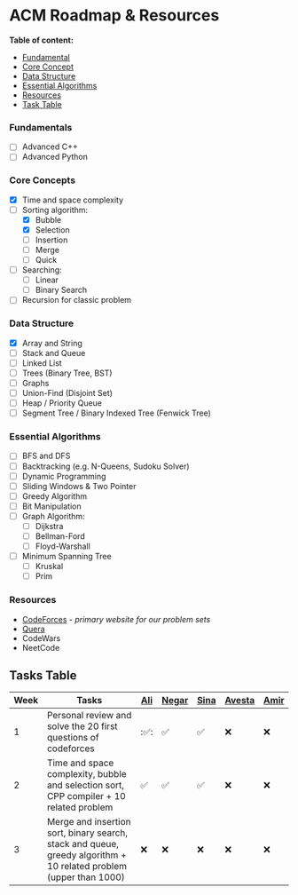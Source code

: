 # ACM Roadmap & Resources

**Table of content:**
- [Fundamental](#fundamentals)
- [Core Concept](#core-concepts)
- [Data Structure](#data-structure)
- [Essential Algorithms](#essential-algorithms)
- [Resources](#resources)
- [Task Table](#task-table)

### Fundamentals
- [ ] Advanced C++
- [ ] Advanced Python

### Core Concepts
- [x] Time and space complexity
- [ ] Sorting algorithm:
	- [x] Bubble
	- [x] Selection
	- [ ] Insertion
	- [ ] Merge
	- [ ] Quick
- [ ] Searching:
	- [ ] Linear 
	- [ ] Binary Search
- [ ] Recursion for classic problem

### Data Structure
- [x] Array and String
- [ ] Stack and Queue
- [ ] Linked List
- [ ] Trees (Binary Tree, BST)
- [ ] Graphs
- [ ] Union-Find (Disjoint Set)
- [ ] Heap / Priority Queue
- [ ] Segment Tree / Binary Indexed Tree (Fenwick Tree)

### Essential Algorithms
- [ ] BFS and DFS
- [ ] Backtracking (e.g. N-Queens, Sudoku Solver)
- [ ] Dynamic Programming
- [ ] Sliding Windows & Two Pointer
- [ ] Greedy Algorithm
- [ ] Bit Manipulation 
- [ ] Graph Algorithm:
	- [ ] Dijkstra
	- [ ] Bellman-Ford
	- [ ] Floyd-Warshall 
- [ ] Minimum Spanning Tree
	- [ ] Kruskal
	- [ ] Prim

### Resources
- [CodeForces](https://codeforces.com/problemset?order=BY_SOLVED_DESC) - *primary website for our problem sets*
- [Quera](https://quera.org/problemset)
- CodeWars
- NeetCode

## Tasks Table
| Week | Tasks | [Ali](https://github.com/opaip) | [Negar](https://github.com/Negar-Erfani) | [Sina](https://github.com/sina-yeganeh) | [Avesta](https://github.com/AvestA858) | [Amir](https://github.com/AmirHaghiy) |
|------|------|-----|-----|------|-----|-----|
| 1 | Personal review and solve the 20 first questions of codeforces | :✅️: | :white_check_mark: | :white_check_mark: | :x: | :x: |
| 2 | Time and space complexity, bubble and selection sort, CPP compiler + 10 related problem | :white_check_mark: | :white_check_mark: | :white_check_mark: | :x: | :x:
| 3 | Merge and insertion sort, binary search, stack and queue, greedy algorithm + 10 related problem (upper than 1000) | :x: | :x: | :x: | :x: | :x: |